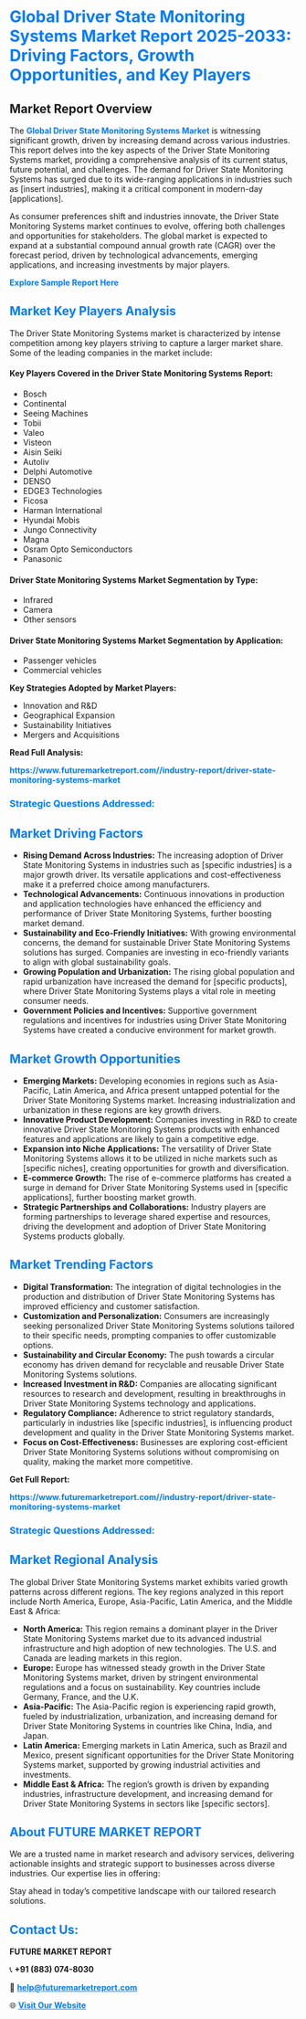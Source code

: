 <h1 style="color: #007BFF;">Global Driver State Monitoring Systems Market Report 2025-2033: Driving Factors, Growth Opportunities, and Key Players</h1>

<section id="overview">
<h2>Market Report Overview</h2>
<p>The <a href="https://www.futuremarketreport.com//industry-report/driver-state-monitoring-systems-market" style="color: #007BFF; text-decoration: none;"><strong>Global Driver State Monitoring Systems Market</strong></a> is witnessing significant growth, driven by increasing demand across various industries. This report delves into the key aspects of the Driver State Monitoring Systems market, providing a comprehensive analysis of its current status, future potential, and challenges. The demand for Driver State Monitoring Systems has surged due to its wide-ranging applications in industries such as [insert industries], making it a critical component in modern-day [applications].</p>
<p>As consumer preferences shift and industries innovate, the Driver State Monitoring Systems market continues to evolve, offering both challenges and opportunities for stakeholders. The global market is expected to expand at a substantial compound annual growth rate (CAGR) over the forecast period, driven by technological advancements, emerging applications, and increasing investments by major players.</p>
</section>

<section id="overview">
<p><a href="https://www.futuremarketreport.com//request-sample/reportId=56841" style="color: #007BFF; text-decoration: none;"><strong>Explore Sample Report Here</strong></a></p>
</section>

<section id="key-players">
<h2 style="color: #007BFF;">Market Key Players Analysis</h2>
<p>The Driver State Monitoring Systems market is characterized by intense competition among key players striving to capture a larger market share. Some of the leading companies in the market include:</p>
<h4>Key Players Covered in the Driver State Monitoring Systems Report:</h4>
<ul><li>Bosch</li><li>Continental</li><li>Seeing Machines</li><li>Tobii</li><li>Valeo</li><li>Visteon</li><li>Aisin Seiki</li><li>Autoliv</li><li>Delphi Automotive</li><li>DENSO</li><li>EDGE3 Technologies</li><li>Ficosa</li><li>Harman International</li><li>Hyundai Mobis</li><li>Jungo Connectivity</li><li>Magna</li><li>Osram Opto Semiconductors</li><li>Panasonic</li></ul>
<h4>Driver State Monitoring Systems Market Segmentation by Type:</h4>
<ul><li>Infrared</li><li>Camera</li><li>Other sensors</li></ul>

<h4>Driver State Monitoring Systems Market Segmentation by Application:</h4>
<ul><li>Passenger vehicles</li><li>Commercial vehicles</li></ul>
<p><strong>Key Strategies Adopted by Market Players:</strong></p>
<ul>
<li>Innovation and R&D</li>
<li>Geographical Expansion</li>
<li>Sustainability Initiatives</li>
<li>Mergers and Acquisitions</li>
</ul>
</section>

<section>
<p><strong>Read Full Analysis: </strong></p><a href="https://www.futuremarketreport.com//industry-report/driver-state-monitoring-systems-market" style="color: #007BFF; text-decoration: none;"><strong>https://www.futuremarketreport.com//industry-report/driver-state-monitoring-systems-market</strong></a>
<h3 style="color: #007BFF;">Strategic Questions Addressed:</h3>
</section>

<section id="driving-factors">
<h2 style="color: #007BFF;">Market Driving Factors</h2>
<ul>
<li><strong>Rising Demand Across Industries:</strong> The increasing adoption of Driver State Monitoring Systems in industries such as [specific industries] is a major growth driver. Its versatile applications and cost-effectiveness make it a preferred choice among manufacturers.</li>
<li><strong>Technological Advancements:</strong> Continuous innovations in production and application technologies have enhanced the efficiency and performance of Driver State Monitoring Systems, further boosting market demand.</li>
<li><strong>Sustainability and Eco-Friendly Initiatives:</strong> With growing environmental concerns, the demand for sustainable Driver State Monitoring Systems solutions has surged. Companies are investing in eco-friendly variants to align with global sustainability goals.</li>
<li><strong>Growing Population and Urbanization:</strong> The rising global population and rapid urbanization have increased the demand for [specific products], where Driver State Monitoring Systems plays a vital role in meeting consumer needs.</li>
<li><strong>Government Policies and Incentives:</strong> Supportive government regulations and incentives for industries using Driver State Monitoring Systems have created a conducive environment for market growth.</li>
</ul>
</section>

<section id="growth-opportunities">
<h2 style="color: #007BFF;">Market Growth Opportunities</h2>
<ul>
<li><strong>Emerging Markets:</strong> Developing economies in regions such as Asia-Pacific, Latin America, and Africa present untapped potential for the Driver State Monitoring Systems market. Increasing industrialization and urbanization in these regions are key growth drivers.</li>
<li><strong>Innovative Product Development:</strong> Companies investing in R&D to create innovative Driver State Monitoring Systems products with enhanced features and applications are likely to gain a competitive edge.</li>
<li><strong>Expansion into Niche Applications:</strong> The versatility of Driver State Monitoring Systems allows it to be utilized in niche markets such as [specific niches], creating opportunities for growth and diversification.</li>
<li><strong>E-commerce Growth:</strong> The rise of e-commerce platforms has created a surge in demand for Driver State Monitoring Systems used in [specific applications], further boosting market growth.</li>
<li><strong>Strategic Partnerships and Collaborations:</strong> Industry players are forming partnerships to leverage shared expertise and resources, driving the development and adoption of Driver State Monitoring Systems products globally.</li>
</ul>
</section>

<section id="trending-factors">
<h2 style="color: #007BFF;">Market Trending Factors</h2>
<ul>
<li><strong>Digital Transformation:</strong> The integration of digital technologies in the production and distribution of Driver State Monitoring Systems has improved efficiency and customer satisfaction.</li>
<li><strong>Customization and Personalization:</strong> Consumers are increasingly seeking personalized Driver State Monitoring Systems solutions tailored to their specific needs, prompting companies to offer customizable options.</li>
<li><strong>Sustainability and Circular Economy:</strong> The push towards a circular economy has driven demand for recyclable and reusable Driver State Monitoring Systems solutions.</li>
<li><strong>Increased Investment in R&D:</strong> Companies are allocating significant resources to research and development, resulting in breakthroughs in Driver State Monitoring Systems technology and applications.</li>
<li><strong>Regulatory Compliance:</strong> Adherence to strict regulatory standards, particularly in industries like [specific industries], is influencing product development and quality in the Driver State Monitoring Systems market.</li>
<li><strong>Focus on Cost-Effectiveness:</strong> Businesses are exploring cost-efficient Driver State Monitoring Systems solutions without compromising on quality, making the market more competitive.</li>
</ul>
</section>

<section>
<p><strong>Get Full Report: </strong></p><a href="https://www.futuremarketreport.com//industry-report/driver-state-monitoring-systems-market" style="color: #007BFF; text-decoration: none;"><strong>https://www.futuremarketreport.com//industry-report/driver-state-monitoring-systems-market</strong></a>
<h3 style="color: #007BFF;">Strategic Questions Addressed:</h3>
</section>


<section id="regional-analysis">
<h2 style="color: #007BFF;">Market Regional Analysis</h2>
<p>The global Driver State Monitoring Systems market exhibits varied growth patterns across different regions. The key regions analyzed in this report include North America, Europe, Asia-Pacific, Latin America, and the Middle East & Africa:</p>
<ul>
<li><strong>North America:</strong> This region remains a dominant player in the Driver State Monitoring Systems market due to its advanced industrial infrastructure and high adoption of new technologies. The U.S. and Canada are leading markets in this region.</li>
<li><strong>Europe:</strong> Europe has witnessed steady growth in the Driver State Monitoring Systems market, driven by stringent environmental regulations and a focus on sustainability. Key countries include Germany, France, and the U.K.</li>
<li><strong>Asia-Pacific:</strong> The Asia-Pacific region is experiencing rapid growth, fueled by industrialization, urbanization, and increasing demand for Driver State Monitoring Systems in countries like China, India, and Japan.</li>
<li><strong>Latin America:</strong> Emerging markets in Latin America, such as Brazil and Mexico, present significant opportunities for the Driver State Monitoring Systems market, supported by growing industrial activities and investments.</li>
<li><strong>Middle East & Africa:</strong> The region’s growth is driven by expanding industries, infrastructure development, and increasing demand for Driver State Monitoring Systems in sectors like [specific sectors].</li>
</ul>
</section>

<footer>
<h2 style="color: #007BFF;">About FUTURE MARKET REPORT</h2>
<p>We are a trusted name in market research and advisory services, delivering actionable insights and strategic support to businesses across diverse industries. Our expertise lies in offering:</p>

<p>Stay ahead in today’s competitive landscape with our tailored research solutions.</p>

<h2 style="color: #007BFF;">Contact Us:</h2>
<p><strong>FUTURE MARKET REPORT</strong></p>
<p>📞 <strong>+91 (883) 074-8030</strong></p>
<p>📧 <strong><a href="mailto:help@futuremarketreport.com" style="color: #007BFF;">help@futuremarketreport.com</a></strong></p>
<p>🌐 <strong><a href="https://www.futuremarketreport.com/" style="color: #007BFF;">Visit Our Website</a></strong></p>
</footer>